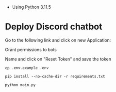- Using Python 3.11.5

# Deploy Discord chatbot

Go to the following link and click on new Application:

Grant permissions to bots

Name and click on "Reset Token" and save the token

```
cp .env.example .env
```
```
pip install --no-cache-dir -r requirements.txt
```
```
python main.py
```


